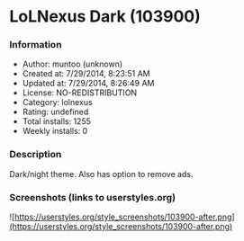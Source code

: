 # LoLNexus Dark (103900)

### Information
- Author: muntoo (unknown)
- Created at: 7/29/2014, 8:23:51 AM
- Updated at: 7/29/2014, 8:26:49 AM
- License: NO-REDISTRIBUTION
- Category: lolnexus
- Rating: undefined
- Total installs: 1255
- Weekly installs: 0


### Description
Dark/night theme. Also has option to remove ads.


### Screenshots (links to userstyles.org)
![https://userstyles.org/style_screenshots/103900-after.png](https://userstyles.org/style_screenshots/103900-after.png)


